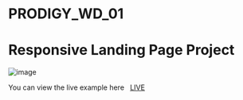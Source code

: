 # PRODIGY_WD_01


<h1>Responsive Landing Page Project</h1>




![image](https://github.com/user-attachments/assets/d6b809ff-4ade-42a1-aa07-247b7524f9ab)





<p>You can view the live example here &nbsp; <a href="https://lalithsrini.github.io/PRODIGY_WD_01/">LIVE </a></p>
